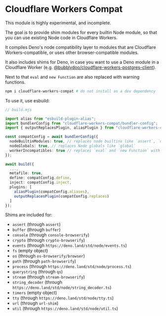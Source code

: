 # Cloudflare Workers Compat

This module is highly experimental, and incomplete.

The goal is to provide shim modules for every builtin Node module, so that you can use existing Node code in Cloudflare Workers.

It compiles Deno's node compatibility layer to modules that are Cloudflare Workers-compatible, or uses other browser-compatible modules.

It also includes shims for Deno, in case you want to use a Deno module in a Cloudflare Worker (e.g. [@bubblydoo/cloudflare-workers-postgres-client](https://github.com/bubblydoo/cloudflare-workers-postgres-client)).

Next to that `eval` and `new Function` are also replaced with warning functions.

```bash
npm i cloudflare-workers-compat # do not install as a dev dependency
```

To use it, use esbuild:

```ts
// build.mjs

import alias from "esbuild-plugin-alias";
import bundlerConfig from "cloudflare-workers-compat/bundler-config";
import { outputReplacesPlugin, aliasPlugin } from "cloudflare-workers-compat/esbuild";

const compatConfig = await bundlerConfig({
  nodeBuiltinModules: true, // replaces node builtins like `assert`, `util`, ...
  nodeGlobals: true, // replaces Node globals like `global`
  workerIncompatibles: true // replaces `eval` and `new Function` with warning functions
});

await build({
  ...,
  metafile: true,
  define: compatConfig.define,
  inject: compatConfig.inject,
  plugins: [
    aliasPlugin(compatConfig.aliases),
    outputReplacesPlugin(compatConfig.replaces)
  ]
});
```

Shims are included for:

- `assert` (through `assert`)
- `buffer` (through `buffer`)
- `console` (through `console-browserify`)
- `crypto` (through `crypto-browserify`)
- `events` (through `https://deno.land/std/node/events.ts`)
- `fs` (empty object)
- `os` (through `os-browserify/browser`)
- `path` (through `path-browserify`)
- `process` (through `https://deno.land/std/node/process.ts`)
- `querystring` (through `qs`)
- `stream` (through `stream-browserify`)
- `string_decoder` (through `https://deno.land/std/node/string_decoder.ts`)
- `timers` (empty object)
- `tty` (through `https://deno.land/std/node/tty.ts`)
- `url` (through `url-shim`)
- `util` (through `https://deno.land/std/node/util.ts`)
